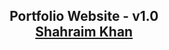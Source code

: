 <h2 align="center">
  Portfolio Website - v1.0<br/>
  <a href="https://shahraim-portfolio.vercel.app/" target="_blank">Shahraim Khan</a>
</h2>

<br/>

